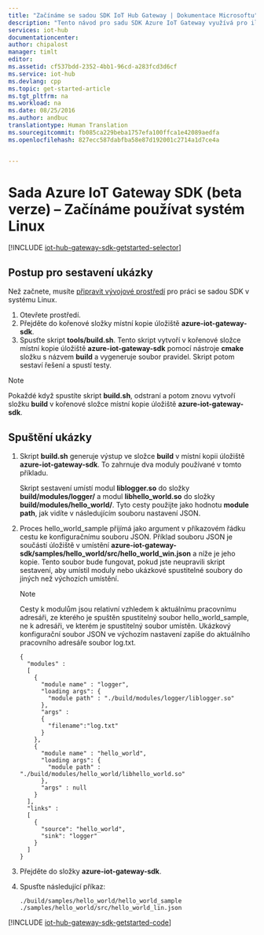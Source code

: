 ```yaml
---
title: "Začínáme se sadou SDK IoT Hub Gateway | Dokumentace Microsoftu"
description: "Tento návod pro sadu SDK Azure IoT Gateway využívá pro ilustraci klíčových konceptů, kterým byste měli rozumět, pokud používáte sadu SDK Azure IoT Gateway, systém Linux."
services: iot-hub
documentationcenter: 
author: chipalost
manager: timlt
editor: 
ms.assetid: cf537bdd-2352-4bb1-96cd-a283fcd3d6cf
ms.service: iot-hub
ms.devlang: cpp
ms.topic: get-started-article
ms.tgt_pltfrm: na
ms.workload: na
ms.date: 08/25/2016
ms.author: andbuc
translationtype: Human Translation
ms.sourcegitcommit: fb085ca229beba1757efa100ffca1e42089aedfa
ms.openlocfilehash: 827ecc587dabfba58e87d192001c2714a1d7ce4a


---
```

# <a name="azure-iot-gateway-sdk-beta---get-started-using-linux"></a>Sada Azure IoT Gateway SDK (beta verze) – Začínáme používat systém Linux
[!INCLUDE [iot-hub-gateway-sdk-getstarted-selector](../../includes/iot-hub-gateway-sdk-getstarted-selector.md)]

## <a name="how-to-build-the-sample"></a>Postup pro sestavení ukázky
Než začnete, musíte [připravit vývojové prostředí][lnk-setupdevbox] pro práci se sadou SDK v systému Linux.

1. Otevřete prostředí.
2. Přejděte do kořenové složky místní kopie úložiště **azure-iot-gateway-sdk**.
3. Spusťte skript **tools/build.sh**. Tento skript vytvoří v kořenové složce místní kopie úložiště **azure-iot-gateway-sdk** pomocí nástroje **cmake** složku s názvem **build** a vygeneruje soubor pravidel. Skript potom sestaví řešení a spustí testy.

> [!NOTE]
> Pokaždé když spustíte skript **build.sh**, odstraní a potom znovu vytvoří složku **build** v kořenové složce místní kopie úložiště **azure-iot-gateway-sdk**.
> 
> 

## <a name="how-to-run-the-sample"></a>Spuštění ukázky
1. Skript **build.sh** generuje výstup ve složce **build** v místní kopii úložiště **azure-iot-gateway-sdk**. To zahrnuje dva moduly používané v tomto příkladu.
   
    Skript sestavení umístí modul **liblogger.so** do složky **build/modules/logger/** a modul **libhello_world.so** do složky **build/modules/hello_world/**. Tyto cesty použijte jako hodnotu **module path**, jak vidíte v následujícím souboru nastavení JSON.
2. Proces hello_world_sample přijímá jako argument v příkazovém řádku cestu ke konfiguračnímu souboru JSON. Příklad souboru JSON je součástí úložiště v umístění **azure-iot-gateway-sdk/samples/hello_world/src/hello_world_win.json** a níže je jeho kopie. Tento soubor bude fungovat, pokud jste neupravili skript sestavení, aby umístil moduly nebo ukázkové spustitelné soubory do jiných než výchozích umístění.

   > [!NOTE]
   > Cesty k modulům jsou relativní vzhledem k aktuálnímu pracovnímu adresáři, ze kterého je spuštěn spustitelný soubor hello_world_sample, ne k adresáři, ve kterém je spustitelný soubor umístěn. Ukázkový konfigurační soubor JSON ve výchozím nastavení zapíše do aktuálního pracovního adresáře soubor log.txt.
   
    ```
    {
      "modules" :
      [ 
        {
          "module name" : "logger",
          "loading args": {
            "module path" : "./build/modules/logger/liblogger.so"
          },
          "args" : 
          {
            "filename":"log.txt"
          }
        },
        {
          "module name" : "hello_world",
          "loading args": {
            "module path" : "./build/modules/hello_world/libhello_world.so"
          },
          "args" : null
        }
      ],
      "links" :
      [
        {
          "source": "hello_world",
          "sink": "logger"
        }
      ]
    }
    ```
3. Přejděte do složky **azure-iot-gateway-sdk**.
4. Spusťte následující příkaz:
   
   ```
   ./build/samples/hello_world/hello_world_sample ./samples/hello_world/src/hello_world_lin.json
   ``` 

[!INCLUDE [iot-hub-gateway-sdk-getstarted-code](../../includes/iot-hub-gateway-sdk-getstarted-code.md)]

<!-- Links -->
[lnk-setupdevbox]: https://github.com/Azure/azure-iot-gateway-sdk/blob/master/doc/devbox_setup.md



<!--HONumber=Nov16_HO3-->


